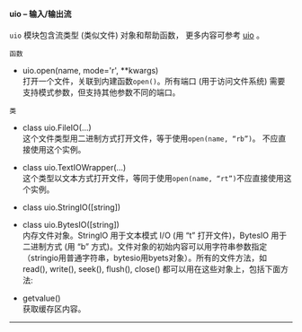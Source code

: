 #### **uio** – 输入/输出流
`uio` 模块包含流类型 (类似文件) 对象和帮助函数，
更多内容可参考  [uio](http://docs.micropython.org/en/latest/pyboard/library/uio.html) 。

`函数`

- uio.open(name, mode='r', **kwargs)  
  打开一个文件，关联到内建函数``open()``。所有端口 (用于访问文件系统) 需要支持模式参数，但支持其他参数不同的端口。

`类`

- class uio.FileIO(...)  
  这个文件类型用二进制方式打开文件，等于使用``open(name, “rb”)``。 不应直接使用这个实例。

- class uio.TextIOWrapper(...)  
  这个类型以文本方式打开文件，等同于使用``open(name, “rt”)``不应直接使用这个实例。

- class uio.StringIO([string])  

- class uio.BytesIO([string])  
  内存文件对象。StringIO 用于文本模式 I/O (用 “t” 打开文件)，BytesIO 用于二进制方式 (用 “b” 方式)。文件对象的初始内容可以用字符串参数指定（stringio用普通字符串，bytesio用byets对象）。所有的文件方法，如 read(), write(), seek(), flush(), close() 都可以用在这些对象上，包括下面方法:

- getvalue()  
  获取缓存区内容。

----------